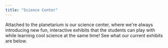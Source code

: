 ```yaml
---
title: "Science Center"
---
```


Attached to the planetarium is our science center, where we're always introducing new fun, interactive exhibits that the students can play with while learning cool science at the same time! See what our current exhibits are below.